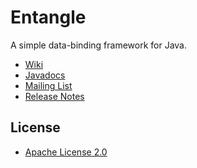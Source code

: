 Entangle
========

A simple data-binding framework for Java.

* [Wiki](https://github.com/markhobson/entangle/wiki)
* [Javadocs](http://markhobson.github.com/entangle/apidocs/)
* [Mailing List](https://groups.google.com/d/forum/entangle)
* [Release Notes](https://github.com/markhobson/entangle/wiki/Release-Notes)

License
-------

* [Apache License 2.0](http://www.apache.org/licenses/LICENSE-2.0.html)
